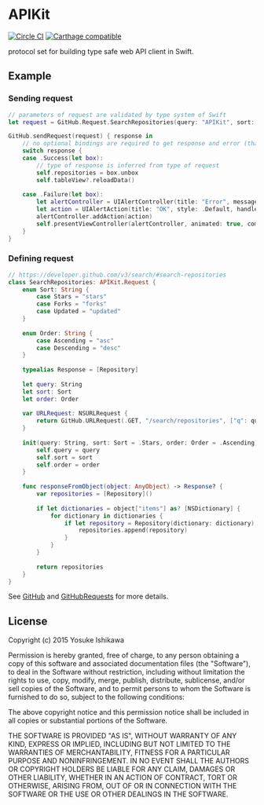 APIKit
======

[![Circle CI](https://img.shields.io/circleci/project/ishkawa/APIKit.svg?style=flat)](https://circleci.com/gh/ishkawa/APIKit)
[![Carthage compatible](https://img.shields.io/badge/Carthage-compatible-4BC51D.svg?style=flat)](https://github.com/Carthage/Carthage)

protocol set for building type safe web API client in Swift.

## Example

### Sending request

```swift
// parameters of request are validated by type system of Swift
let request = GitHub.Request.SearchRepositories(query: "APIKit", sort: .Stars)

GitHub.sendRequest(request) { response in
    // no optional bindings are required to get response and error (thanks to LlamaKit.Result)
    switch response {
    case .Success(let box):
        // type of response is inferred from type of request
        self.repositories = box.unbox
        self.tableView?.reloadData()
        
    case .Failure(let box):
        let alertController = UIAlertController(title: "Error", message: box.unbox.localizedDescription, preferredStyle: .Alert)
        let action = UIAlertAction(title: "OK", style: .Default, handler: nil)
        alertController.addAction(action)
        self.presentViewController(alertController, animated: true, completion: nil)
    }
}
```

### Defining request

```swift
// https://developer.github.com/v3/search/#search-repositories
class SearchRepositories: APIKit.Request {
    enum Sort: String {
        case Stars = "stars"
        case Forks = "forks"
        case Updated = "updated"
    }
    
    enum Order: String {
        case Ascending = "asc"
        case Descending = "desc"
    }
    
    typealias Response = [Repository]
    
    let query: String
    let sort: Sort
    let order: Order
    
    var URLRequest: NSURLRequest {
        return GitHub.URLRequest(.GET, "/search/repositories", ["q": query, "sort": sort.rawValue, "order": order.rawValue])
    }
    
    init(query: String, sort: Sort = .Stars, order: Order = .Ascending) {
        self.query = query
        self.sort = sort
        self.order = order
    }
    
    func responseFromObject(object: AnyObject) -> Response? {
        var repositories = [Repository]()
        
        if let dictionaries = object["items"] as? [NSDictionary] {
            for dictionary in dictionaries {
                if let repository = Repository(dictionary: dictionary) {
                    repositories.append(repository)
                }
            }
        }
        
        return repositories
    }
}
```

See [GitHub](https://github.com/ishkawa/APIKit/blob/master/DemoApp/GitHub.swift) and [GitHubRequests](https://github.com/ishkawa/APIKit/blob/master/DemoApp/GitHubRequests.swift) for more details.

## License

Copyright (c) 2015 Yosuke Ishikawa

Permission is hereby granted, free of charge, to any person obtaining a copy of this software and associated documentation files (the "Software"), to deal in the Software without restriction, including without limitation the rights to use, copy, modify, merge, publish, distribute, sublicense, and/or sell copies of the Software, and to permit persons to whom the Software is furnished to do so, subject to the following conditions:

The above copyright notice and this permission notice shall be included in all copies or substantial portions of the Software.

THE SOFTWARE IS PROVIDED "AS IS", WITHOUT WARRANTY OF ANY KIND, EXPRESS OR IMPLIED, INCLUDING BUT NOT LIMITED TO THE WARRANTIES OF MERCHANTABILITY, FITNESS FOR A PARTICULAR PURPOSE AND NONINFRINGEMENT. IN NO EVENT SHALL THE AUTHORS OR COPYRIGHT HOLDERS BE LIABLE FOR ANY CLAIM, DAMAGES OR OTHER LIABILITY, WHETHER IN AN ACTION OF CONTRACT, TORT OR OTHERWISE, ARISING FROM, OUT OF OR IN CONNECTION WITH THE SOFTWARE OR THE USE OR OTHER DEALINGS IN THE SOFTWARE.
